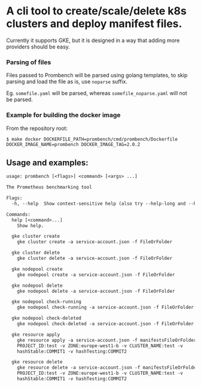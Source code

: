 # A cli tool to create/scale/delete k8s clusters and deploy manifest files.
Currently it supports GKE, but it is designed in a way that adding more providers should be easy.

### Parsing of files
Files passed to Prombench will be parsed using golang templates, to skip parsing and load the file as is, use `noparse` suffix.

Eg. `somefile.yaml` will be parsed, whereas `somefile_noparse.yaml` will not be parsed.

### Example for building the docker image
From the repository root:
```
$ make docker DOCKERFILE_PATH=prombench/cmd/prombench/Dockerfile DOCKER_IMAGE_NAME=prombench DOCKER_IMAGE_TAG=2.0.2
```

## Usage and examples:
[embedmd]:# (../../prombench-flags.txt)
```txt
usage: prombench [<flags>] <command> [<args> ...]

The Prometheus benchmarking tool

Flags:
  -h, --help  Show context-sensitive help (also try --help-long and --help-man).

Commands:
  help [<command>...]
    Show help.

  gke cluster create
    gke cluster create -a service-account.json -f FileOrFolder

  gke cluster delete
    gke cluster delete -a service-account.json -f FileOrFolder

  gke nodepool create
    gke nodepool create -a service-account.json -f FileOrFolder

  gke nodepool delete
    gke nodepool delete -a service-account.json -f FileOrFolder

  gke nodepool check-running
    gke nodepool check-running -a service-account.json -f FileOrFolder

  gke nodepool check-deleted
    gke nodepool check-deleted -a service-account.json -f FileOrFolder

  gke resource apply
    gke resource apply -a service-account.json -f manifestsFileOrFolder -v
    PROJECT_ID:test -v ZONE:europe-west1-b -v CLUSTER_NAME:test -v
    hashStable:COMMIT1 -v hashTesting:COMMIT2

  gke resource delete
    gke resource delete -a service-account.json -f manifestsFileOrFolder -v
    PROJECT_ID:test -v ZONE:europe-west1-b -v CLUSTER_NAME:test -v
    hashStable:COMMIT1 -v hashTesting:COMMIT2


```
